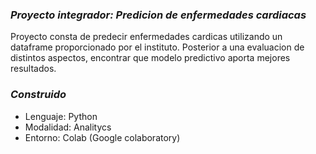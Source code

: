 ### _Proyecto integrador: Predicion de enfermedades cardiacas_

Proyecto consta de predecir enfermedades cardicas utilizando un dataframe proporcionado por el instituto. Posterior a una evaluacion de distintos aspectos, encontrar que modelo predictivo aporta mejores resultados.

### _Construido_
- Lenguaje: Python
- Modalidad: Analitycs
- Entorno: Colab (Google colaboratory)



